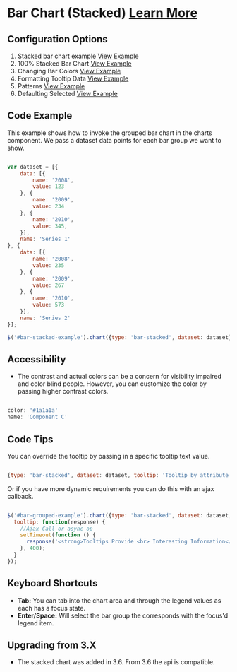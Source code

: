 
# Bar Chart (Stacked)  [Learn More](#)

## Configuration Options

1. Stacked bar chart example [View Example]( ../components/bar-stacked/example-index)
2. 100% Stacked Bar Chart [View Example]( ../components/bar-stacked/example-stacked-100)
3. Changing Bar Colors [View Example]( ../components/bar-stacked/example-stacked-colors)
4. Formatting Tooltip Data [View Example]( ../components/bar-stacked/example-stacked-formatter-string)
4. Patterns [View Example]( ../components/bar-stacked/example-stacked-patterns)
4. Defaulting Selected [View Example]( ../components/bar-stacked/example-stacked-selected)

## Code Example

This example shows how to invoke the grouped bar chart in the charts component. We pass a dataset data points for each bar group we want to show.
```javascript

var dataset = [{
    data: [{
        name: '2008',
        value: 123
    }, {
        name: '2009',
        value: 234
    }, {
        name: '2010',
        value: 345,
    }],
    name: 'Series 1'
}, {
    data: [{
        name: '2008',
        value: 235
    }, {
        name: '2009',
        value: 267
    }, {
        name: '2010',
        value: 573
    }],
    name: 'Series 2'
}];

$('#bar-stacked-example').chart({type: 'bar-stacked', dataset: dataset});


```

## Accessibility

- The contrast and actual colors can be a concern for visibility impaired and color blind people. However, you can customize the color by passing higher contrast colors.

```javascript

color: '#1a1a1a'
name: 'Component C'

```

## Code Tips

You can override the tooltip by passing in a specific tooltip text value.

```javascript

{type: 'bar-stacked', dataset: dataset, tooltip: 'Tooltip by attribute'}


```

Or if you have more dynamic requirements you can do this with an ajax callback.

```javascript

$('#bar-grouped-example').chart({type: 'bar-stacked', dataset: dataset,
  tooltip: function(response) {
    //Ajax Call or async op
    setTimeout(function () {
      response('<strong>Tooltips Provide <br> Interesting Information</strong>');
    }, 400);
  }
});


```

## Keyboard Shortcuts

-   **Tab:** You can tab into the chart area and through the legend values as each has a focus state.
-   **Enter/Space:** Will select the bar group the corresponds with the focus'd legend item.

## Upgrading from 3.X

-   The stacked chart was added in 3.6. From 3.6 the api is compatible.
